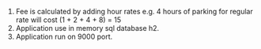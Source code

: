 1. Fee is calculated by adding hour rates e.g. 4 hours of parking for regular rate will cost (1 + 2 + 4 + 8) = 15
2. Application use in memory sql database h2.
3. Application run on 9000 port.
